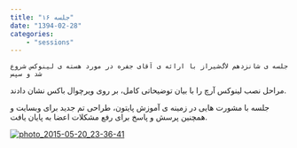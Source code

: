 ```yaml
---
title: "جلسه ۱۶"
date: "1394-02-28"
categories:
    - "sessions"
---
```

    جلسه ی شانزدهم لاگ‌شیراز با ارائه ی آقای جفره در مورد هسته ی لینوکس شروع شد و سپس
مراحل نصب لینوکس آرچ را با بیان توضیحاتی کامل، بر روی ویرچوال باکس نشان دادند.

جلسه با مشورت هایی در زمینه ی آموزش پایتون، طراحی تم جدید برای وبسایت و همچنین
پرسش و پاسخ برای رفع مشکلات اعضا به پایان یافت.

[![photo_2015-05-20_23-36-41](../../img/7700163a-fdbb-11e6-86dd-a088b4d860141488289227.8585417.jpg)](img/7700163a-fdbb-11e6-86dd-a088b4d860141488289227.8585417.jpg)
